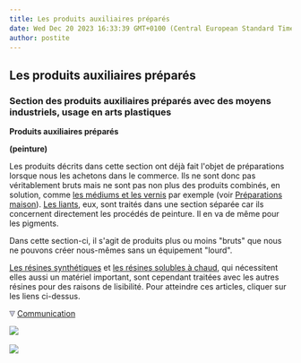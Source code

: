 ```yaml
---
title: Les produits auxiliaires préparés
date: Wed Dec 20 2023 16:33:39 GMT+0100 (Central European Standard Time)
author: postite
---
```


## Les produits auxiliaires préparés
### Section des produits auxiliaires préparés avec des moyens industriels, usage en arts plastiques
 **Produits auxiliaires préparés**  

**(peinture)**

Les produits décrits dans cette section ont déjà fait l'objet de préparations lorsque nous les achetons dans le commerce. Ils ne sont donc pas véritablement bruts mais ne sont pas non plus des produits combinés, en solution, comme [les médiums et les vernis](mediumsetvernis.html) par exemple (voir [Préparations maison](preparationsfaitesmaison.html)). [Les liants](liants.html), eux, sont traités dans une section séparée car ils concernent directement les procédés de peinture. Il en va de même pour les pigments.

Dans cette section-ci, il s'agit de produits plus ou moins "bruts" que nous ne pouvons créer nous-mêmes sans un équipement "lourd".

[Les résines synthétiques](resinessynthetiques.html) et [les résines solubles à chaud](resinessolach.html), qui nécessitent elles aussi un matériel important, sont cependant traitées avec les autres résines pour des raisons de lisibilité. Pour atteindre ces articles, cliquer sur les liens ci-dessus.



![](images/flechebas.gif) [Communication](http://www.artrealite.com/annonceurs.htm) 

[![](https://cbonvin.fr/sites/regie.artrealite.com/visuels/campagne1.png)](index-2.html#20131014)

![](https://cbonvin.fr/sites/regie.artrealite.com/visuels/campagne2.png)